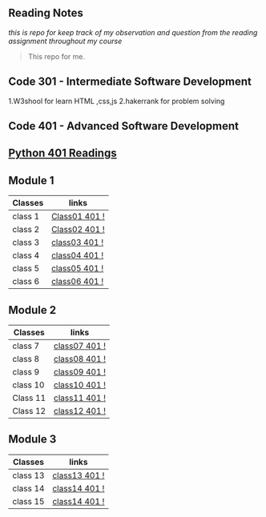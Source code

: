 ## Reading Notes

_*this is repo for keep track of my observation and question from the reading assignment throughout my course*_

>This repo for me. 


## Code 301 - Intermediate Software Development
1.W3shool for learn HTML ,css,js
2.hakerrank for problem solving


## Code 401 - Advanced Software Development

## [Python 401 Readings ](./code-401-python)

## Module 1

Classes       | links
------------  | -------------
class 1       | [Class01 401 !](https://ashar121299.github.io/reading-notes/code-401-python/Class-01/class1README)
class 2       | [Class02 401 !](https://ashar121299.github.io/reading-notes/code-401-python/Class-02/class2README)
class 3       | [class03 401 !](https://ashar121299.github.io/reading-notes/code-401-python/Class-03/class3README)
class 4       | [class04 401 !](https://ashar121299.github.io/reading-notes/code-401-python/Class-04/class4README)
class 5       | [class05 401 !](https://ashar121299.github.io/reading-notes/code-401-python/Class-05/class5README)
class 6       | [class06 401 !](https://ashar121299.github.io/reading-notes/code-401-python/Class-06/class6README)


## Module 2

Classes       | links 
------------- | ------
class 7       | [class07 401 !](https://ashar121299.github.io/reading-notes/code-401-python/Class-07/class7README)
class 8       | [class08 401 !](https://ashar121299.github.io/reading-notes/code-401-python/Class-08/class8README)
class 9       | [class09 401 !](https://ashar121299.github.io/reading-notes/code-401-python/Class-09/class9README)
class 10      | [class10 401 !](https://ashar121299.github.io/reading-notes/code-401-python/Class-10/class10README)
Class 11      | [class11 401 !](https://ashar121299.github.io/reading-notes/code-401-python/Class-11/class11README)
Class 12      | [class12 401 !](https://ashar121299.github.io/reading-notes/code-401-python/Class-12/class12README)


## Module 3

Classes       | links 
------------- | ------
class 13      | [class13 401 !](https://ashar121299.github.io/reading-notes/code-401-python/Class-13/class13README)
class 14      | [class14 401 !](https://ashar121299.github.io/reading-notes/code-401-python/Class-14/class14README)
class 15      | [class14 401 !](https://ashar121299.github.io/reading-notes/code-401-python/Class-15/class15README)



